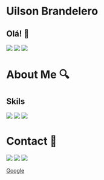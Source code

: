 # Uilson Brandelero
## Olá! 👋
<img src = "https://github-readme-stats.vercel.app/api?username=UilsonBrandelero&theme=vue-dark&show_icons=true&hide_border=true&count_private=true"/>
<img src ="https://github-readme-streak-stats.herokuapp.com/?user=UilsonBrandelero&theme=vue-dark&hide_border=true"/>
<img src = "https://github-readme-stats.vercel.app/api/top-langs/?username=UilsonBrandelero&theme=vue-dark&show_icons=true&hide_border=true&layout=compact"/>

# About Me 🔍
## Skils
<img src = "https://img.shields.io/badge/Java-ED8B00?style=for-the-badge&logo=openjdk&logoColor=white"/> <img src ="https://img.shields.io/badge/Spring-6DB33F?style=for-the-badge&logo=spring&logoColor=white"/> <img src = "https://img.shields.io/badge/PostgreSQL-316192?style=for-the-badge&logo=postgresql&logoColor=white"/>

# Contact 📱<br>  
[<img src = "https://img.shields.io/badge/Gmail-D14836?style=for-the-badge&logo=gmail&logoColor=white"/>](mailto:uilsonandrebrandelero@gmail.com) 
[<img src ="https://img.shields.io/badge/LinkedIn-0077B5?style=for-the-badge&logo=linkedin&logoColor=white"/>](https://www.linkedin.com/in/uilson-brandelero-354b05209)
[<img src = "https://img.shields.io/badge/WhatsApp-25D366?style=for-the-badge&logo=whatsapp&logoColor=white"/>](https://wa.me/5549998324361?text=Ol%C3%A1!%20Encontrei%20seu%20contato%20no%20GitHub.%20)

[Google](https//:google.com)
